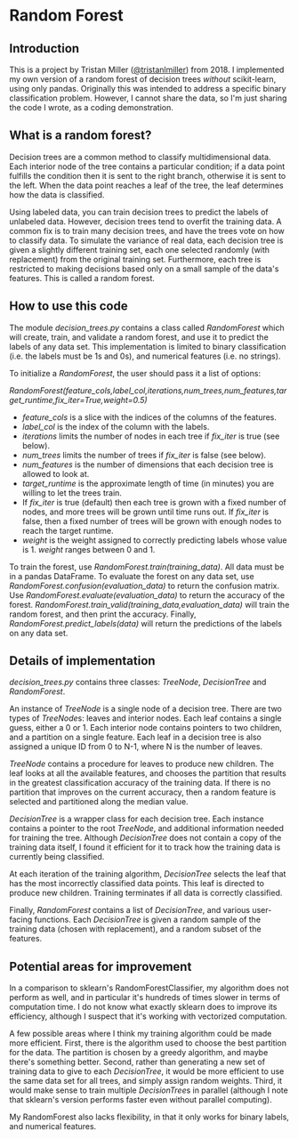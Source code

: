 # Random Forest

## Introduction

This is a project by Tristan Miller ([@tristanlmiller](https://github.com/tristanlmiller/)) from 2018.  I implemented my own version of a random forest of decision trees *without* scikit-learn, using only pandas.  Originally this was intended to address a specific binary classification problem.  However, I cannot share the data, so I'm just sharing the code I wrote, as a coding demonstration.

## What is a random forest?

Decision trees are a common method to classify multidimensional data.  Each interior node of the tree contains a particular condition; if a data point fulfills the condition then it is sent to the right branch, otherwise it is sent to the left.  When the data point reaches a leaf of the tree, the leaf determines how the data is classified.

Using labeled data, you can train decision trees to predict the labels of unlabeled data.  However, decision trees tend to overfit the training data.  A common fix is to train many decision trees, and have the trees vote on how to classify data.  To simulate the variance of real data, each decision tree is given a slightly different training set, each one selected randomly (with replacement) from the original training set.  Furthermore, each tree is restricted to making decisions based only on a small sample of the data's features.  This is called a random forest.

## How to use this code

The module *decision_trees.py* contains a class called *RandomForest* which will create, train, and validate a random forest, and use it to predict the labels of any data set.  This implementation is limited to binary classification (i.e. the labels must be 1s and 0s), and numerical features (i.e. no strings).

To initialize a *RandomForest*, the user should pass it a list of options:

*RandomForest(feature_cols,label_col,iterations,num_trees,num_features,target_runtime,fix_iter=True,weight=0.5)*

- *feature_cols* is a slice with the indices of the columns of the features.
- *label_col* is the index of the column with the labels.
- *iterations* limits the number of nodes in each tree if *fix_iter* is true (see below).
- *num_trees* limits the number of trees if *fix_iter* is false (see below).
- *num_features* is the number of dimensions that each decision tree is allowed to look at.
- *target_runtime* is the approximate length of time (in minutes) you are willing to let the trees train.
- If *fix_iter* is true (default) then each tree is grown with a fixed number of nodes, and more trees will be grown until time runs out.  If *fix_iter* is false, then a fixed number of trees will be grown with enough nodes to reach the target runtime.
- *weight* is the weight assigned to correctly predicting labels whose value is 1.  *weight* ranges between 0 and 1.

To train the forest, use *RandomForest.train(training_data)*.  All data must be in a pandas DataFrame.  To evaluate the forest on any data set, use *RandomForest.confusion(evaluation_data)* to return the confusion matrix.  Use *RandomForest.evaluate(evaluation_data)* to return the accuracy of the forest.  *RandomForest.train_valid(training_data,evaluation_data)* will train the random forest, and then print the accuracy.  Finally, *RandomForest.predict_labels(data)* will return the predictions of the labels on any data set.

## Details of implementation

*decision_trees.py* contains three classes: *TreeNode*, *DecisionTree* and *RandomForest*.

An instance of *TreeNode* is a single node of a decision tree.  There are two types of *TreeNode*s: leaves and interior nodes.  Each leaf contains a single guess, either a 0 or 1.  Each interior node contains pointers to two children, and a partition on a single feature.  Each leaf in a decision tree is also assigned a unique ID from 0 to N-1, where N is the number of leaves.

*TreeNode* contains a procedure for leaves to produce new children.  The leaf looks at all the available features, and chooses the partition that results in the greatest classification accuracy of the training data.  If there is no partition that improves on the current accuracy, then a random feature is selected and partitioned along the median value.  

*DecisionTree* is a wrapper class for each decision tree.  Each instance contains a pointer to the root *TreeNode*, and additional information needed for training the tree.  Although *DecisionTree* does not contain a copy of the training data itself, I found it efficient for it to track how the training data is currently being classified.

At each iteration of the training algorithm, *DecisionTree* selects the leaf that has the most incorrectly classified data points.  This leaf is directed to produce new children.  Training terminates if all data is correctly classified.

Finally, *RandomForest* contains a list of *DecisionTree*, and various user-facing functions.  Each *DecisionTree* is given a random sample of the training data (chosen with replacement), and a random subset of the features.

## Potential areas for improvement

In a comparison to sklearn's RandomForestClassifier, my algorithm does not perform as well, and in particular it's hundreds of times slower in terms of computation time.  I do not know what exactly sklearn does to improve its efficiency, although I suspect that it's working with vectorized computation.

A few possible areas where I think my training algorithm could be made more efficient. First, there is the algorithm used to choose the best partition for the data.  The partition is chosen by a greedy algorithm, and maybe there's something better.  Second, rather than generating a new set of training data to give to each *DecisionTree*, it would be more efficient to use the same data set for all trees, and simply assign random weights.  Third, it would make sense to train multiple *DecisionTree*s in parallel (although I note that sklearn's version performs faster even without parallel computing).

My RandomForest also lacks flexibility, in that it only works for binary labels, and numerical features.